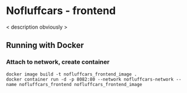 # Nofluffcars - frontend

< description obviously >

## Running with Docker

### Attach to network, create container
```
docker image build -t nofluffcars_frontend_image .
docker container run -d -p 8082:80 --network nofluffcars-network --name nofluffcars_frontend nofluffcars_frontend_image
```
